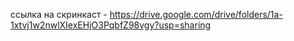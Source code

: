 ссылка на скринкаст - https://drive.google.com/drive/folders/1a-1xtvj1w2nwlXIexEHjO3PqbfZ98vgy?usp=sharing
